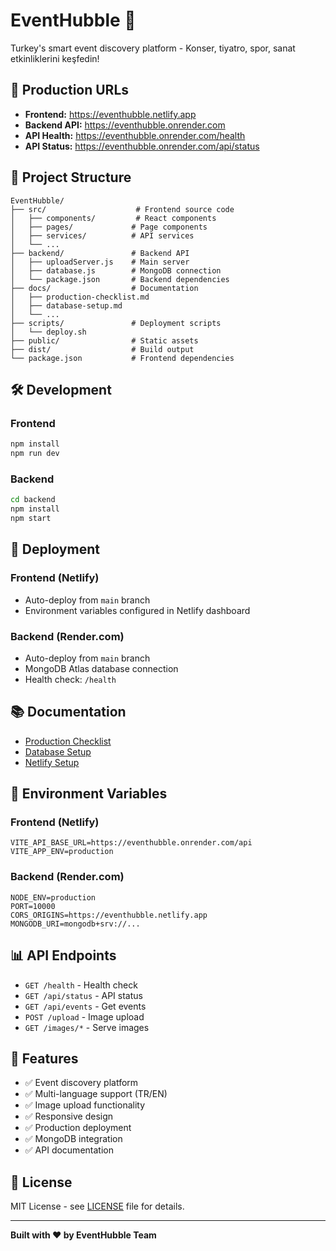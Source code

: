 # EventHubble 🎫

Turkey's smart event discovery platform - Konser, tiyatro, spor, sanat etkinliklerini keşfedin!

## 🚀 Production URLs

- **Frontend:** https://eventhubble.netlify.app
- **Backend API:** https://eventhubble.onrender.com
- **API Health:** https://eventhubble.onrender.com/health
- **API Status:** https://eventhubble.onrender.com/api/status

## 📁 Project Structure

```
EventHubble/
├── src/                    # Frontend source code
│   ├── components/         # React components
│   ├── pages/             # Page components
│   ├── services/          # API services
│   └── ...
├── backend/               # Backend API
│   ├── uploadServer.js    # Main server
│   ├── database.js        # MongoDB connection
│   └── package.json       # Backend dependencies
├── docs/                  # Documentation
│   ├── production-checklist.md
│   ├── database-setup.md
│   └── ...
├── scripts/               # Deployment scripts
│   └── deploy.sh
├── public/                # Static assets
├── dist/                  # Build output
└── package.json           # Frontend dependencies
```

## 🛠️ Development

### Frontend
```bash
npm install
npm run dev
```

### Backend
```bash
cd backend
npm install
npm start
```

## 🚀 Deployment

### Frontend (Netlify)
- Auto-deploy from `main` branch
- Environment variables configured in Netlify dashboard

### Backend (Render.com)
- Auto-deploy from `main` branch
- MongoDB Atlas database connection
- Health check: `/health`

## 📚 Documentation

- [Production Checklist](docs/production-checklist.md)
- [Database Setup](docs/database-setup.md)
- [Netlify Setup](docs/netlify-simple-setup.md)

## 🔧 Environment Variables

### Frontend (Netlify)
```
VITE_API_BASE_URL=https://eventhubble.onrender.com/api
VITE_APP_ENV=production
```

### Backend (Render.com)
```
NODE_ENV=production
PORT=10000
CORS_ORIGINS=https://eventhubble.netlify.app
MONGODB_URI=mongodb+srv://...
```

## 📊 API Endpoints

- `GET /health` - Health check
- `GET /api/status` - API status
- `GET /api/events` - Get events
- `POST /upload` - Image upload
- `GET /images/*` - Serve images

## 🎯 Features

- ✅ Event discovery platform
- ✅ Multi-language support (TR/EN)
- ✅ Image upload functionality
- ✅ Responsive design
- ✅ Production deployment
- ✅ MongoDB integration
- ✅ API documentation

## 📄 License

MIT License - see [LICENSE](LICENSE) file for details.

---

**Built with ❤️ by EventHubble Team**
